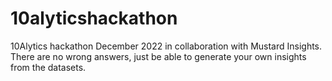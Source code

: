 # 10alyticshackathon
10Alytics hackathon December 2022 in collaboration with Mustard Insights.
There are no wrong answers, just be able to generate your own insights from the datasets.
